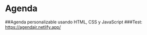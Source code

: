 # Agenda

##Agenda personalizable usando HTML, CSS y JavaScript
###Test: https://agendajr.netlify.app/
